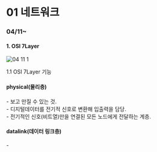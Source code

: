 <h1>01 네트워크</h1>
<h3>04/11~</h3>
<h4>1. OSI 7Layer</h4>

![04 11 1](https://user-images.githubusercontent.com/62687865/162692201-3a904f6e-5df9-4504-b84b-981ec1be80a3.PNG)

1.1 OSI 7Layer 기능
<h4>physical(물리층)</h4>
- 보고 만질 수 있는 것.</br>
- 디지털데이터를 전기적 신호로 변환해 입출력을 담당.</br>
- 전기적인 신호(비트열)만을 연결된 모든 노드에게 전달하는 계층.</br>
<h4>datalink(데이터 링크층)</h4>
- 
